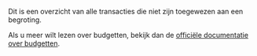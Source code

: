 Dit is een overzicht van alle transacties die niet zijn toegewezen aan een begroting.

Als u meer wilt lezen over budgetten, bekijk dan de [officiële documentatie over budgetten](https://firefly-iii.readthedocs.io/en/latest/concepts/budgets.html).